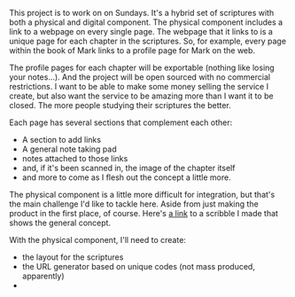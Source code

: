 This project is to work on on Sundays. It's a hybrid set of scriptures with both a physical and digital component. The physical component includes a link to a webpage on every single page. The webpage that it links to is a unique page for each chapter in the scriptures. So, for example, every page within the book of Mark links to a profile page for Mark on the web.

The profile pages for each chapter will be exportable (nothing like losing your notes...). And the project will be open sourced with no commercial restrictions. I want to be able to make some money selling the service I create, but also want the service to be amazing more than I want it to be closed. The more people studying their scriptures the better.

Each page has several sections that complement each other:
- A section to add links
- A general note taking pad
- notes attached to those links
- and, if it's been scanned in, the image of the chapter itself
- and more to come as I flesh out the concept a little more.

The physical component is a little more difficult for integration, but that's the main challenge I'd like to tackle here. Aside from just making the product in the first place, of course. Here's [a link](https://www.evernote.com/shard/s23/sh/7bda1387-647d-4bef-8eb6-b16f3becdee9/ce2841cd55e93ba1415e73819751d53a) to a scribble I made that shows the general concept.

With the physical component, I'll need to create:
- the layout for the scriptures
- the URL generator based on unique codes (not mass produced, apparently)
- 
